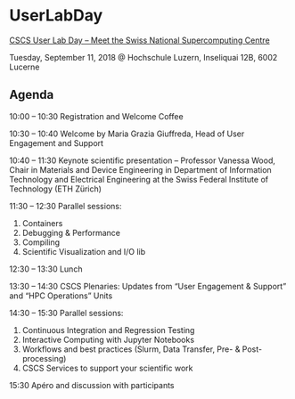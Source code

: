 # UserLabDay

[CSCS User Lab Day – Meet the Swiss National Supercomputing Centre](https://www.cscs.ch/events/upcoming-events/event-detail/cscs-user-lab-day-meet-the-swiss-national-supercomputing-centre/)

Tuesday, September 11, 2018 @ Hochschule Luzern, Inseliquai 12B, 6002 Lucerne

## Agenda

10:00 – 10:30 Registration and Welcome Coffee

10:30 – 10:40 Welcome by Maria Grazia Giuffreda, Head of User Engagement and Support

10:40 – 11:30 Keynote scientific presentation – Professor Vanessa Wood, Chair in Materials and Device Engineering in Department of Information Technology and Electrical Engineering at the Swiss Federal Institute of Technology (ETH Zürich)

11:30 – 12:30 Parallel sessions:
1. Containers
1. Debugging & Performance
1. Compiling
1. Scientific Visualization and I/O lib

12:30 – 13:30 Lunch

13:30 – 14:30 CSCS Plenaries: Updates from “User Engagement & Support” and “HPC Operations” Units

14:30 – 15:30 Parallel sessions:
1. Continuous Integration and Regression Testing
1. Interactive Computing with Jupyter Notebooks
1. Workflows and best practices (Slurm, Data Transfer, Pre- & Post-processing)
1. CSCS Services to support your scientific work

15:30 Apéro and discussion with participants
